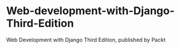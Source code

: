 # Web-development-with-Django-Third-Edition
Web Development with Django Third Edition, published by Packt
